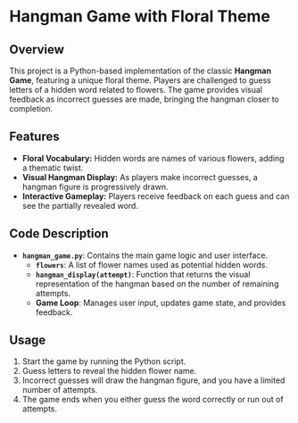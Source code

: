 # Hangman Game with Floral Theme

## Overview

This project is a Python-based implementation of the classic **Hangman Game**, featuring a unique floral theme. Players are challenged to guess letters of a hidden word related to flowers. The game provides visual feedback as incorrect guesses are made, bringing the hangman closer to completion.

## Features

- **Floral Vocabulary:** Hidden words are names of various flowers, adding a thematic twist.
- **Visual Hangman Display:** As players make incorrect guesses, a hangman figure is progressively drawn.
- **Interactive Gameplay:** Players receive feedback on each guess and can see the partially revealed word.

## Code Description

- **`hangman_game.py`**: Contains the main game logic and user interface.
  - **`flowers`**: A list of flower names used as potential hidden words.
  - **`hangman_display(attempt)`**: Function that returns the visual representation of the hangman based on the number of remaining attempts.
  - **Game Loop**: Manages user input, updates game state, and provides feedback.

## Usage

1. Start the game by running the Python script.
2. Guess letters to reveal the hidden flower name.
3. Incorrect guesses will draw the hangman figure, and you have a limited number of attempts.
4. The game ends when you either guess the word correctly or run out of attempts.
